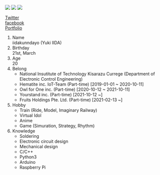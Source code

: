 ![](https://img.shields.io/badge/Locate-Chiba-red)
![](https://img.shields.io/badge/Status-Freeter-green)
![](https://img.shields.io/badge/Native-Japanese-Blue)

[Twitter](https://twitter.com/iidakunndayo)  
[facebook](https://facebook.com/iidakunndayo)  
[Portfolio](https://iidakunndayo.github.io/portfolio)

1. Name  
iidakunndayo (Yuki IIDA)
1. Birthday  
21st, March
1. Age  
20
1. Belong  
    - National Insutitute of Technology Kisarazu Currege (Department of Electronic Control Engineering)
    - Hematite inc. IoT-Team (Part-time) [2019-01-01 ~ 2020-10-11]
    - Owl for One inc. (Part-time) [2020-10-12 ~ 2021-10-11]
    - Yourstand inc. (Part-time) [2021-10-12 ~]
    - Fruits Holdings Pte. Ltd. (Part-time) [2021-02-13 ~]
1. Hobby  
    - Train         (Ride, Model, Imaginary Railway) 
    - Virtual Idol
    - Anime
    - Game          (Simuration, Strategy, Rhythm) 
1. Knowledge
    - Soldering
    - Electronic circuit design
    - Mechanical design
    - C/C++
    - Python3
    - Arduino
    - Raspberry Pi


<!--
**iidakunndayo/iidakunndayo** is a ✨ _special_ ✨ repository because its `README.md` (this file) appears on your GitHub profile.

Here are some ideas to get you started:

- 🔭 I’m currently working on ...
- 🌱 I’m currently learning ...
- 👯 I’m looking to collaborate on ...
- 🤔 I’m looking for help with ...
- 💬 Ask me about ...
- 📫 How to reach me: ...
- 😄 Pronouns: ...
- ⚡ Fun fact: ...
-->

